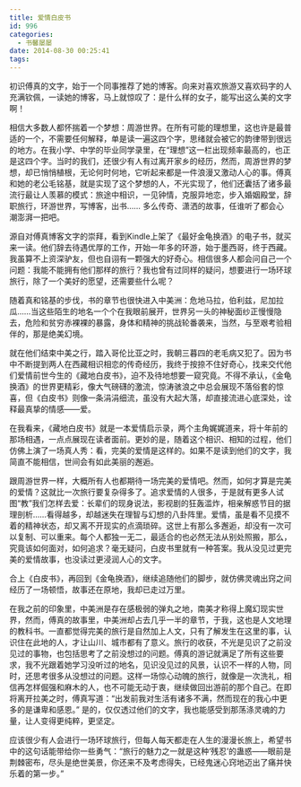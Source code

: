 ```yaml
---
title: 爱情白皮书
id: 996
categories:
  - 书馨屡屡
date: 2014-08-30 00:25:41
tags:
---
```


初识傅真的文字，始于一个同事推荐了她的博客。向来对喜欢旅游又喜欢码字的人充满钦佩，一读她的博客，马上就惊叹了：是什么样的女子，能写出这么美的文字啊！

相信大多数人都怀揣着一个梦想：周游世界。在所有可能的理想里，这也许是最普适的一个，不需要任何解释，单是读一遍这四个字，思绪就会被它的韵律带到很远的地方。在我小学、中学的毕业同学录里，在“理想”这一栏出现频率最高的，也正是这四个字。当时的我们，还很少有人有过离开家乡的经历，然而，周游世界的梦想，却已悄悄植根，无论何时何地，它听起来都是一件浪漫又激动人心的事。傅真和她的老公毛铭基，就是实现了这个梦想的人，不光实现了，他们还囊括了诸多最流行最让人羡慕的模式：旅途中相识，一见钟情，克服异地恋，步入婚姻殿堂，辞职旅行，环游世界，写博客，出书…… 多么传奇、潇洒的故事，任谁听了都会心潮澎湃一把吧。

源自对傅真博客文字的崇拜，看到Kindle上架了《最好金龟换酒》的电子书，就买来一读。他们辞去待遇优厚的工作，开始一年多的环游，始于墨西哥，终于西藏。我虽算不上资深驴友，但也自诩有一颗强大的好奇心。相信很多人都会问自己一个问题：我能不能拥有他们那样的旅行？我也曾有过同样的疑问，想要进行一场环球旅行，除了一个美好的愿望，还需要些什么呢？

随着真和铭基的步伐，书的章节也很快进入中美洲：危地马拉，伯利兹，尼加拉瓜……当这些陌生的地名一个个在我眼前展开，世界另一头的神秘面纱正慢慢隐去，危险和贫穷赤裸裸的暴露，身体和精神的挑战轮番袭来，当然，与至艰考验相伴的，那是绝美幻境。

就在他们结束中美之行，踏入哥伦比亚之时，我朝三暮四的老毛病又犯了。因为书中不断提到两人在西藏相识相恋的传奇经历，我终于按捺不住好奇心，找来交代他们爱情前世今生的《藏地白皮书》，迫不及待地想要一窥究竟。不得不承认，《金龟换酒》的世界更精彩，像大气磅礴的激流，惊涛骇浪之中总会展现不落俗套的惊喜，但《白皮书》则像一条涓涓细流，虽没有大起大落，却直接流进心底深处，诠释最真挚的情感——爱。

在我看来，《藏地白皮书》就是一本爱情启示录，两个主角娓娓道来，将十年前的那场相遇，一点点展现在读者面前。更妙的是，随着这个相识、相知的过程，他们仿佛上演了一场真人秀：看，完美的爱情是这样的。如果不是读到他们的文字，我简直不能相信，世间会有如此美丽的邂逅。

跟周游世界一样，大概所有人也都期待一场完美的爱情吧。然而，如何才算是完美的爱情？这就比一次旅行要复杂得多了。追求爱情的人很多，于是就有更多人试图“教”我们怎样去爱：长辈们的现身说法，影视剧的狂轰滥炸，相亲解惑节目的据理剖析……看得越多，却越迷失在理智与幻想的八卦阵里。爱情，虽是看不见摸不着的精神状态，却又离不开现实的点滴琐碎。这世上有那么多邂逅，却没有一次可以复制、可以重来。每个人都独一无二，最适合的也必然无法从别处照搬，那么，究竟该如何面对，如何追求？毫无疑问，白皮书里就有一种答案。我从没见过更完美的爱情故事，也没读过更浸润人心的文字。

合上《白皮书》，再回到《金龟换酒》，继续追随他们的脚步，就仿佛灵魂出窍之间经历了一场顿悟，故事还在原地，我却已走过万里。

在我之前的印象里，中美洲是存在感极弱的弹丸之地，南美才称得上魔幻现实世界，然而，傅真的故事里，中美洲却占去几乎一半的章节，于我，这也是人文地理的教科书。一直都觉得完美的旅行是自然加上人文，只有了解发生在这里的事，认识住在此地的人，才让山川、城市都有了意义。旅行的收获，不光是见识了之前没见过的事物，也包括思考了之前没想过的问题。傅真的游记就满足了所有这些要求，我不光跟着她学习没听过的地名，见识没见过的风景，认识不一样的人物，同时，还思考很多从没想过的问题。这样一场惊心动魄的旅行，就像是一次洗礼，相信再怎样倔强和麻木的人，也不可能无动于衷，继续做回出游前的那个自己。在即将离开拉美之时，傅真写道：“出发前我对生活有诸多不满，然而现在的我心中更多的是谦卑和感恩。” 是的，仅仅透过他们的文字，我也能感受到那荡涤灵魂的力量，让人变得更纯粹，更坚定。

应该很少有人会进行一场环球旅行，但每人每天都走在人生的漫漫长旅上，希望书中的这句话能带给你一些勇气：“旅行的魅力之一就是这种‘残忍’的蛊惑——眼前是荆棘密布，尽头是绝世美景，你还来不及考虑得失，已经鬼迷心窍地迈出了痛并快乐着的第一步。”